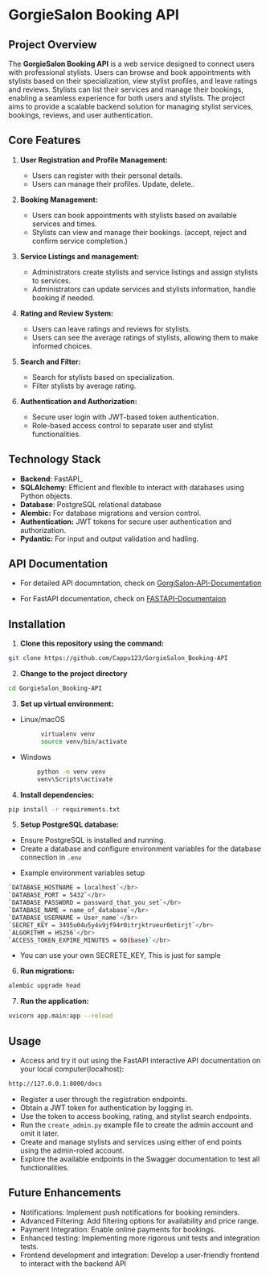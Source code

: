 # GorgieSalon Booking API

## Project Overview

The **GorgieSalon Booking API** is a web service designed to connect users with professional stylists. Users can browse and book appointments with stylists based on their specialization, view stylist profiles, and leave ratings and reviews. Stylists can list their services and manage their bookings, enabling a seamless experience for both users and stylists. The project aims to provide a scalable backend solution for managing stylist services, bookings, reviews, and user authentication.

## Core Features
1. **User Registration and Profile Management:**

    * Users can register with their personal details.
    * Users can manage their profiles. Update, delete..

2. **Booking Management:**
    * Users can book appointments with stylists based on   available services and times.
    * Stylists can view and manage their bookings. (accept, reject and confirm service completion.)

3. **Service Listings and management:**
    * Administrators create stylists and service listings and assign stylists to services.
    * Administrators can update services and stylists information, handle booking if needed.

4. **Rating and Review System:**
    * Users can leave ratings and reviews for stylists.
    * Users can see the average ratings of stylists, allowing them to make informed choices.

5. **Search and Filter:**
    * Search for stylists based on specialization.
    * Filter stylists by average rating.

6. **Authentication and Authorization:**
    * Secure user login with JWT-based token authentication.
    * Role-based access control to separate user and stylist functionalities.

## Technology Stack

 - **Backend**: FastAPI_
 - **SQLAlchemy**: Efficient and flexible to interact with databases using Python objects.
 - **Database**: PostgreSQL relational database
 - **Alembic:** For database migrations and version control.
 - **Authentication:** JWT tokens for secure user authentication and authorization.
 - **Pydantic:** For input and output validation and hadling.

## API Documentation
 * For detailed API documntation, check on [GorgiSalon-API-Documentation](https://cappu123.github.io/GorgieSalon_Booking-API/)

 * For FastAPI documentation, check on [FASTAPI-Documentaion](https://fastapi.tiangolo.com/)

## Installation

1. **Clone this repository using the command:**

```bash
git clone https://github.com/Cappu123/GorgieSalon_Booking-API
```

2. **Change to the project directory**

```bash
cd GorgieSalon_Booking-API
```

3. **Set up virtual environment:**
 * Linux/macOS
```bash
         virtualenv venv
         source venv/bin/activate
```
   * Windows
```bash
        python -m venv venv
        venv\Scripts\activate
```

4. **Install dependencies:** 

```bash
pip install -r requirements.txt
```

5. **Setup PostgreSQL database:**
 * Ensure PostgreSQL is installed and running.
 * Create a database and configure environment variables for the database connection in `.env`

- Example environment variables setup
```bash
`DATABASE_HOSTNAME = localhost`</br>
`DATABASE_PORT = 5432`</br>
`DATABASE_PASSWORD = passward_that_you_set`</br>
`DATABASE_NAME = name_of_database`</br>
`DATABASE_USERNAME = User_name`</br>
`SECRET_KEY = 3495u04u5y4u9jf94r0itrjktrueur0etirjt`</br>
`ALGORITHM = HS256`</br>
`ACCESS_TOKEN_EXPIRE_MINUTES = 60(base)`</br>
```
- You can use your own SECRETE_KEY, This is just for sample

6. **Run migrations:**
```bash
alembic upgrade head
```

7. **Run the application:**
```bash
uvicorn app.main:app --reload
```

## Usage

 * Access and try it out using the FastAPI interactive API documentation on your local computer(localhost):
```bash
http://127.0.0.1:8000/docs
```
 * Register a user through the registration endpoints.
 * Obtain a JWT token for authentication by logging in.
 * Use the token to access booking, rating, and stylist search endpoints.
 * Run the `create_admin.py` example file to create the admin account and omit it later.
 * Create and manage stylists and services using either of end points using the admin-roled account.
 * Explore the available endpoints in the Swagger documentation to test all functionalities.

 ## Future Enhancements
  * Notifications: Implement push notifications for booking reminders.
  * Advanced Filtering: Add filtering options for availability and price range.
  * Payment Integration: Enable online payments for bookings.
  * Enhanced testing: Implementing more rigorous unit tests and integration tests.
  * Frontend development and integration: Develop a user-friendly frontend to interact with the backend API



